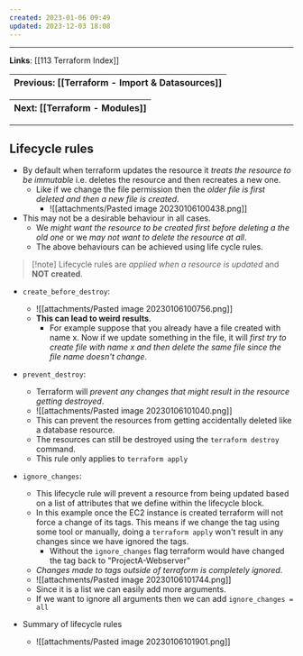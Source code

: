 ```yaml
---
created: 2023-01-06 09:49
updated: 2023-12-03 18:08
---
```

---
**Links**: [[113 Terraform Index]]

| Previous: [[Terraform - Import & Datasources]] |
|-|

| Next: [[Terraform - Modules]] |
|-|

---

## Lifecycle rules
- By default when terraform updates the resource it *treats the resource to be immutable* i.e. deletes the resource and then recreates a new one.
	- Like if we change the file permission then the *older file is first deleted and then a new file is created*.
		- ![[attachments/Pasted image 20230106100438.png]]
- This may not be a desirable behaviour in all cases. 
	- We *might want the resource to be created first before deleting a the old one* or we *may not want to delete the resource at all*.
	- The above behaviours can be achieved using life cycle rules.

> [!note] Lifecycle rules are *applied when a resource is updated* and **NOT created**.

- `create_before_destroy`:
	- ![[attachments/Pasted image 20230106100756.png]]
	- **This can lead to weird results**. 
		- For example suppose that you already have a file created with name x. Now if we update something in the file, it will *first try to create file with name x and then delete the same file since the file name doesn't change*.
- `prevent_destroy`:
	- Terraform will *prevent any changes that might result in the resource getting destroyed*.
	- ![[attachments/Pasted image 20230106101040.png]]
	- This can prevent the resources from getting accidentally deleted like a database resource.
	- The resources can still be destroyed using the `terraform destroy` command.
	- This rule only applies to `terraform apply`

- `ignore_changes`:
	- This lifecycle rule will prevent a resource from being updated based on a list of attributes that we define within the lifecycle block.
	- In this example once the EC2 instance is created terraform will not force a change of its tags. This means if we change the tag using some tool or manually, doing a `terraform apply` won't result in any changes since we have ignored the tags. 
		- Without the `ignore_changes` flag terraform would have changed the tag back to "ProjectA-Webserver"
	- *Changes made to tags outside of terraform is completely ignored*.
	- ![[attachments/Pasted image 20230106101744.png]]
	- Since it is a list we can easily add more arguments.
	- If we want to ignore all arguments then we can add `ignore_changes = all`

- Summary of lifecycle rules
	- ![[attachments/Pasted image 20230106101901.png]]


